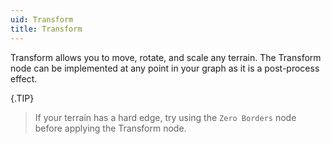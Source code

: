 ```yaml
---
uid: Transform
title: Transform
---
```


Transform allows you to move, rotate, and scale any terrain. The Transform node can be implemented at any point in your graph as it is a post-process effect.

{.TIP}
> If your terrain has a hard edge, try using the `Zero Borders` node before applying the Transform node.


